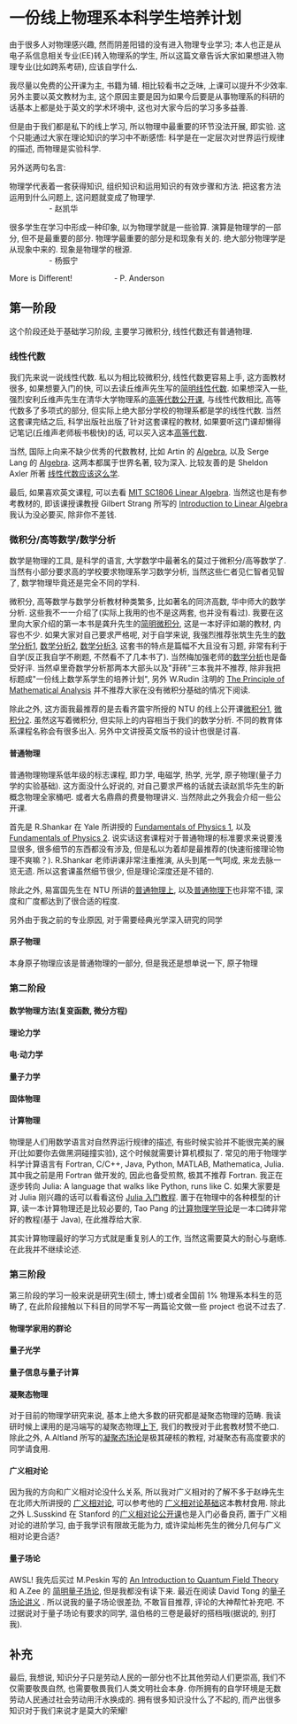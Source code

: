 # 一份线上物理系本科学生培养计划

由于很多人对物理感兴趣, 然而阴差阳错的没有进入物理专业学习; 本人也正是从电子系信息相关专业(EE)转入物理系的学生, 所以这篇文章告诉大家如果想进入物理专业(比如跨系考研), 应该自学什么.

我尽量以免费的公开课为主, 书籍为辅. 相比较看书之乏味, 上课可以提升不少效率. 另外主要以英文教材为主, 这个原因主要是因为如果今后要是从事物理系的科研的话基本上都是处于英文的学术环境中, 这也对大家今后的学习多多益善.

但是由于我们都是私下的线上学习, 所以物理中最重要的环节没法开展, 即实验. 这个只能通过大家在理论知识的学习中不断感悟: 科学是在一定层次对世界运行规律的描述, 而物理是实验科学.

另外送两句名言:

物理学代表着一套获得知识, 组织知识和运用知识的有效步骤和方法. 把这套方法运用到什么问题上, 这问题就变成了物理学.  
&emsp; &emsp; &emsp; &emsp; - 赵凯华

很多学生在学习中形成一种印象, 以为物理学就是一些验算. 演算是物理学的一部分, 但不是最重要的部分. 物理学最重要的部分是和现象有关的. 绝大部分物理学是从现象中来的. 现象是物理学的根源.  
&emsp; &emsp; &emsp; &emsp; - 杨振宁

More is Different!
&emsp; &emsp; &emsp; &emsp; - P. Anderson

## 第一阶段

这个阶段还处于基础学习阶段, 主要学习微积分, 线性代数还有普通物理.

### 线性代数

我们先来说一说线性代数. 私以为相比较微积分, 线性代数更容易上手, 这方面教材很多, 如果想要入门的快, 可以去读丘维声先生写的[简明线性代数](https://book.douban.com/subject/1247847/). 如果想深入一些, 强烈安利丘维声先生在清华大学物理系的[高等代数公开课](https://www.bilibili.com/video/av39523603), 与线性代数相比, 高等代数多了多项式的部分, 但实际上绝大部分学校的物理系都是学的线性代数. 当然这套课完结之后, 科学出版社出版了针对这套课程的教材, 如果要听这门课却懒得记笔记(丘维声老师板书极快)的话, 可以买入这本[高等代数](https://book.douban.com/subject/23114342/).

当然, 国际上向来不缺少优秀的代数教材, 比如 Artin 的 [Algebra](ttps://book.douban.com/subject/5496239/), 以及 Serge Lang 的 [Algebra](https://book.douban.com/subject/1462025/). 这两本都属于世界名著, 较为深入. 比较友善的是 Sheldon Axler 所著 [线性代数应该这么学](https://book.douban.com/subject/3715623/).

最后, 如果喜欢英文课程, 可以去看 [MIT SC1806 Linear Algebra](https://www.bilibili.com/video/av36568126?). 当然这也是有参考教材的, 即该课授课教授 Gilbert Strang 所写的 [Introduction to Linear Algebra](https://book.douban.com/subject/3582335/) 我认为没必要买, 除非你不差钱.

### 微积分/高等数学/数学分析

数学是物理的工具, 是科学的语言, 大学数学中最著名的莫过于微积分/高等数学了. 当然有小部分要求高的学校要求物理系学习数学分析, 当然这些仁者见仁智者见智了, 数学物理毕竟还是完全不同的学科.

微积分, 高等数学与数学分析教材种类繁多, 比如著名的同济高数, 华中师大的数学分析. 这些我不一一介绍了(实际上我用的也不是这两套, 也并没有看过). 我要在这里向大家介绍的第一本书是龚升先生的[简明微积分](https://book.douban.com/subject/2025549/), 这是一本好评如潮的教材, 内容也不少. 如果大家对自己要求严格呢, 对于自学来说, 我强烈推荐张筑生先生的[数学分析1](https://book.douban.com/subject/1130381/), [数学分析2](https://book.douban.com/subject/1130384/), [数学分析3](https://book.douban.com/subject/1122660/), 这套书的特点是篇幅不大且没有习题, 非常有利于自学(反正我自学不刷题, 不然看不了几本书了). 当然梅加强老师的[数学分析](https://book.douban.com/subject/6750826/)也是备受好评. 当然卓里奇数学分析那两本大部头以及"菲砖"三本我并不推荐, 除非我把标题成"一份线上数学系学生的培养计划", 另外 W.Rudin 注明的 [The Principle of Mathematical Analysis](https://book.douban.com/subject/1230288/) 并不推荐大家在没有微积分基础的情况下阅读.

除此之外, 这方面我最推荐的是去看齐震宇所授的 NTU 的线上公开课[微积分1](https://www.bilibili.com/video/av40859191), [微积分2](https://www.bilibili.com/video/av41382014). 虽然这写着微积分, 但实际上的内容相当于我们的数学分析. 不同的教育体系课程名称会有很多出入. 另外中文讲授英文版书的设计也很是讨喜.

#### 普通物理

普通物理物理系低年级的标志课程, 即力学, 电磁学, 热学, 光学, 原子物理(量子力学的实验基础). 这方面没什么好说的, 对自己要求严格的话就去读赵凯华先生的新概念物理全家桶吧. 或者大名鼎鼎的费曼物理讲义. 当然除此之外我会介绍一些公开课.

首先是 R.Shankar 在 Yale 所讲授的 [Fundamentals of Physics 1](http://open.163.com/special/fundamentalsofphysics/), 以及 [Fundamentals of Physics 2](http://open.163.com/special/opencourse/physicsii.html). 说实话这套课程对于普通物理的标准要求来说要浅显很多, 很多细节的东西都没有涉及, 但是私以为着却是最推荐的(快速衔接理论物理不爽嘛？). R.Shankar 老师讲课非常注重推演, 从头到尾一气呵成, 来龙去脉一览无遗. 所以这套课虽然细节很少, 但是理论深度还是不错的.

除此之外, 易富国先生在 NTU 所讲的[普通物理上](https://www.youtube.com/playlist?list=PLvWQohjH8rwgugwlNnr_k18DsjQoTdqnH), 以及[普通物理下](https://www.youtube.com/playlist?list=PLvWQohjH8rwgfvAMU8xZnRiaoByFkapym)也非常不错, 深度和广度都达到了很合适的程度.

另外由于我之前的专业原因, 对于需要经典光学深入研究的同学

#### 原子物理

本身原子物理应该是普通物理的一部分, 但是我还是想单说一下, 原子物理

### 第二阶段

#### 数学物理方法(复变函数, 微分方程)

#### 理论力学

#### 电·动力学

#### 量子力学

#### 固体物理

#### 计算物理

物理是人们用数学语言对自然界运行规律的描述, 有些时候实验并不能很完美的展开(比如要你去做黑洞碰撞实验), 这个时候就需要计算机模拟了. 常见的用于物理学科学计算语言有 Fortran, C/C++, Java, Python, MATLAB, Mathematica, Julia. 其中我之前是用 Fortran 做开发的, 因此也备受煎熬, 极其不推荐 Fortran. 我正在逐步转向 Julia: A language that walks like Python, runs like C. 如果大家要是对 Julia 刚兴趣的话可以看看这份 [Julia 入门教程](https://github.com/bkamins/The-Julia-Express). 置于在物理中的各种模型的计算, 读一本计算物理还是比较必要的, Tao Pang 的[计算物理学导论](https://book.douban.com/subject/6527932/)是一本口碑非常好的教程(基于 Java), 在此推荐给大家.

其实计算物理最好的学习方式就是重复别人的工作, 当然这需要莫大的耐心与磨练. 在此我并不继续论述.

### 第三阶段

第三阶段的学习一般来说是研究生(硕士, 博士)或者全国前 1% 物理系本科生的范畴了, 在此阶段接触以下科目的同学不写一两篇论文做一些 project 也说不过去了.

#### 物理学家用的群论

#### 量子光学

#### 量子信息与量子计算

#### 凝聚态物理

对于目前的物理学研究来说, 基本上绝大多数的研究都是凝聚态物理的范畴. 我读研时候上课用的是冯端写的凝聚态物理[上](https://book.douban.com/subject/25883909/)[下](https://book.douban.com/subject/25883910/), 我们的教授对于此套教材赞不绝口. 除此之外, A.Altland 所写的[凝聚态场论](https://book.douban.com/subject/26658945/)是极其硬核的教程, 对凝聚态有高度要求的同学请食用.

#### 广义相对论

因为我的方向和广义相对论没什么关系, 所以我对广义相对的了解不多于赵峥先生在北师大所讲授的 [广义相对论](https://www.bilibili.com/video/av11657603), 可以参考他的 [广义相对论基础](https://book.douban.com/subject/5450812/)这本教材食用. 除此之外 L.Susskind 在 Stanford 的[广义相对论公开课](https://www.bilibili.com/video/av9279591)也是入门必备良药, 置于广义相对论的进阶学习, 由于我学识有限故无能为力, 或许梁灿彬先生的微分几何与广义相对论更合适?

#### 量子场论

AWSL! 我先后买过 M.Peskin 写的 [An Introduction to Quantum Field Theory](https://book.douban.com/subject/1416424/) 和 A.Zee 的 [简明量子场论](https://book.douban.com/subject/25754070/), 但是我都没有读下来. 最近在阅读 David Tong 的[量子场论讲义](http://www.damtp.cam.ac.uk/user/tong/qft/qft.pdf) . 所以说我的量子场论很差劲, 不敢盲目推荐, 评论的大神帮忙补充吧. 不过据说对于量子场论有要求的同学, 温伯格的三卷是最好的搭档哦(据说的, 别打我).

## 补充

最后, 我想说, 知识分子只是劳动人民的一部分也不比其他劳动人们更崇高, 我们不仅需要敬畏自然, 也需要敬畏我们人类文明社会本身. 你所拥有的自学环境是无数劳动人民通过社会劳动用汗水换成的. 拥有很多知识没什么了不起的, 而产出很多知识对于我们来说才是莫大的荣耀!